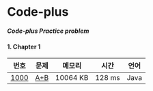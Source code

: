 # Code-plus
_**Code-plus Practice problem**_
#### 1. Chapter 1
|번호|문제|메모리|시간|언어|
|:--------------------------------------------:|:--------------------------------------------:|:-------:|:------:|:----:|
|[1000](https://www.acmicpc.net/problem/1000)  |[A+B](https://www.acmicpc.net/problem/1000)   |10064 KB |128 ms  |Java  |
